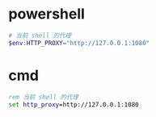 # powershell

```powershell
# 当前 shell 的代理
$env:HTTP_PROXY="http://127.0.0.1:1080"
```

# cmd

```cmd
rem 当前 shell 的代理
set http_proxy=http://127.0.0.1:1080
```